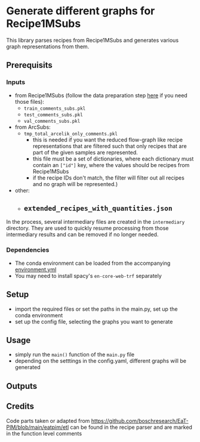 # Generate different graphs for Recipe1MSubs

This library parses recipes from Recipe1MSubs and generates various graph representations from them.

## Prerequisits

### Inputs

- from Recipe1MSubs (follow the data preparation step [here](https://github.com/DavidSchimmel/gismo/blob/um_mt_extensions/gismo/README.md#data-preparation) if you need those files):
  - `train_comments_subs.pkl`
  - `test_comments_subs.pkl`
  - `val_comments_subs.pkl`
- from ArcSubs:
  - `tmp_total_arcelik_only_comments.pkl`
    - this is needed if you want the reduced flow-graph like recipe representations that are filtered such that only recipes that are part of the given samples are represented.
    - this file must be a set of dictionaries, where each dictionary must contain an `["id"]` key, where the values should be recipes from Recipe1MSubs
    - if the recipe IDs don't match, the filter will filter out all recipes and no graph will be represented.)
- other:
  - `extended_recipes_with_quantities.json`
    -

In the process, several intermediary files are created in the `intermediary` directory. They are used to quickly resume processing from those intermediary results and can be removed if no longer needed.

### Dependencies

- The conda environment can be loaded from the accompanying [environment.yml](./environment.yml)
- You may need to install spacy's `en-core-web-trf` separately

## Setup

- import the required files or set the paths in the main.py, set up the conda environment
- set up the config file, selecting the graphs you want to generate

## Usage

- simply run the `main()` function of the `main.py` file
- depending on the setttings in the config.yaml, different graphs will be generated

## Outputs



## Credits

Code parts taken or adapted from https://github.com/boschresearch/EaT-PIM/blob/main/eatpim/etl can be found in the recipe parser and are marked in the function level comments